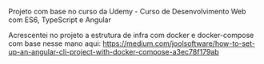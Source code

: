 Projeto com base no curso da Udemy - Curso de Desenvolvimento Web com ES6, TypeScript e Angular

Acrescentei no projeto a estrutura de infra com docker e docker-compose com base nesse mano aqui: https://medium.com/joolsoftware/how-to-set-up-an-angular-cli-project-with-docker-compose-a3ec78f179ab


